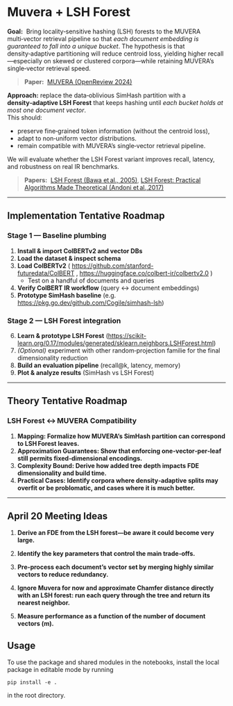 # Muvera + LSH Forest

**Goal:**  Bring locality‑sensitive hashing (LSH) forests to the MUVERA multi‑vector retrieval pipeline so that *each document embedding is guaranteed to fall into a unique bucket*. The hypothesis is that density‑adaptive partitioning will reduce centroid loss, yielding higher recall—especially on skewed or clustered corpora—while retaining MUVERA’s single‑vector retrieval speed.

> **Paper:**  [MUVERA (OpenReview 2024)](https://openreview.net/pdf?id=X3ydKRcQr6)

**Approach:** replace the data‑oblivious SimHash partition with a **density‑adaptive LSH Forest** that keeps hashing until *each bucket holds at most one document vector*.  
This should:

* preserve fine‑grained token information (without the centroid loss),  
* adapt to non‑uniform vector distributions.  
* remain compatible with MUVERA’s single‑vector retrieval pipeline.

We will evaluate whether the LSH Forest variant improves recall, latency, and robustness on real IR benchmarks.

> **Papers:**  [LSH Forest (Bawa et al., 2005)](https://dl.acm.org/doi/10.1145/1060745.1060840), [LSH Forest: Practical Algorithms Made Theoretical (Andoni et al.,2017)](https://www.cs.columbia.edu/~andoni/papers/ddtrees.pdf)

---

## Implementation Tentative Roadmap 

### Stage 1 — Baseline plumbing

1. **Install & import ColBERTv2 and vector DBs**  
2. **Load the dataset & inspect schema**  
3. **Load ColBERTv2** ( <https://github.com/stanford-futuredata/ColBERT> , <https://huggingface.co/colbert-ir/colbertv2.0> )  
   * Test on a handful of documents and queries  
4. **Verify ColBERT IR workflow** (query ↔ document embeddings)  
5. **Prototype SimHash baseline** (e.g. <https://pkg.go.dev/github.com/Cogile/simhash-lsh>)  

### Stage 2 — LSH Forest integration 

6. **Learn & prototype LSH Forest** (<https://scikit-learn.org/0.17/modules/generated/sklearn.neighbors.LSHForest.html>)  
7. *(Optional)* experiment with other random‑projection familie for the final dimensionality reduction  
8. **Build an evaluation pipeline** (recall@k, latency, memory)  
9. **Plot & analyze results** (SimHash vs LSH Forest)  

---

## Theory Tentative Roadmap

### LSH Forest ↔ MUVERA Compatibility

1. **Mapping: Formalize how MUVERA’s SimHash partition can correspond to LSH Forest leaves.**
2. **Approximation Guarantees: Show that enforcing one‑vector‑per‑leaf still permits fixed‑dimensional encodings.**  
3. **Complexity Bound: Derive how added tree depth impacts FDE dimensionality and build time.** 
4. **Practical Cases: Identify corpora where density‑adaptive splits may overfit or be problomatic, and cases where it is much better.**

--- 

## April 20 Meeting Ideas

1. **Derive an FDE from the LSH forest—be aware it could become very large.**

2. **Identify the key parameters that control the main trade‑offs.**

3. **Pre‑process each document’s vector set by merging highly similar vectors to reduce redundancy.**

3. **Ignore Muvera for now and approximate Chamfer distance directly with an LSH forest: run each query through the tree and return its nearest neighbor.**

4. **Measure performance as a function of the number of document vectors (m).**

## Usage

To use the package and shared modules in the notebooks, install the local package in editable mode by running

`pip install -e .`

in the root directory.